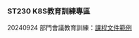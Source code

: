 ### ST230 K8S教育訓練專區
20240924 部門會議教育訓練：[課程文件範例](https://github.com/Andy0583/ST230/blob/main/20240927.md)
